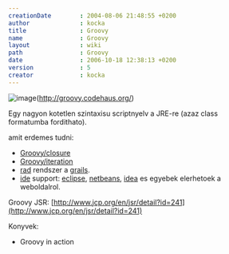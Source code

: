 ```yaml
---
creationDate        : 2004-08-06 21:48:55 +0200 
author              : kocka 
title               : Groovy 
name                : Groovy 
layout              : wiki 
path                : Groovy 
date                : 2006-10-18 12:38:13 +0200 
version             : 5 
creator             : kocka 
---
```

![image](http://docs.codehaus.org/download/userResources/GROOVY/logo)(http://groovy.codehaus.org/)

Egy nagyon kotetlen szintaxisu scriptnyelv a JRE-re (azaz class formatumba fordithato).

amit erdemes tudni:

*   [Groovy/closure](Groovy/closure.html)
*   [Groovy/iteration](Groovy/iteration.html)
*   [rad](rad.html) rendszer a [grails](grails.html).
*   [ide](IDE.html) support: [eclipse](Eclipse.html), [netbeans](Netbeans.html), [idea](IDEA.html) es egyebek elerhetoek a weboldalrol.

Groovy JSR:
[http://www.jcp.org/en/jsr/detail?id=241](http://www.jcp.org/en/jsr/detail?id=241)

Konyvek:

*   Groovy in action
